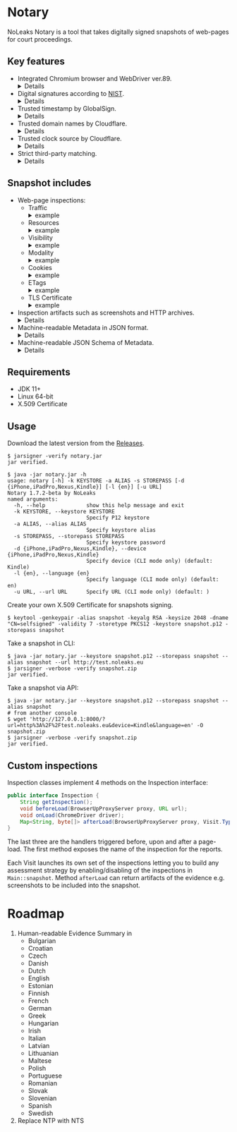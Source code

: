 # Notary
NoLeaks Notary is a tool that takes digitally signed snapshots of web-pages for court proceedings.

## Key features
- Integrated Chromium browser and WebDriver ver.89.
  <details>
  NoLeaks Notary employs standard Google's Chromium in fullscreen mode that simulates three realistic browsing sessions: 
  first visit, returning visit and incognito visit. 
  Each session observed by the proxy which records traffic between the browser and Internet.
  In contrast to Puppeteer, PuppeteerHar, ChromeHarCapturer and other tools that control the browser over high-level API, 
  NoLeaks Notary inspects all traffic, including "invisible" (favicons and requests to Google services), providing consistent digital evidence.
  </details>
- Digital signatures according to [NIST](https://csrc.nist.gov/Projects/Hash-Functions/NIST-Policy-on-Hash-Functions).
  <details>
  NoLeaks Notary signs all files included in the snapshot with SHA3-256 Secure Hash.
  Digital signatures can be independently verified by <a href="https://docs.oracle.com/en/java/javase/11/tools/jarsigner.html">Oracle's jarsigner</a> tool:
  <pre>
  $ jarsigner -verify snapshot.zip
  </pre>
  </details>
- Trusted timestamp by GlobalSign.
  <details>
  NoLeaks Notary protects integrity of the snapshot by using an independent Time Stamp Authority.
  The timestamp can be verified by <a href="https://docs.oracle.com/en/java/javase/11/tools/jarsigner.html">Oracle's jarsigner</a> tool:
  <pre>
  $ jarsigner -verify snapshot.zip
  </pre>
  </details>
- Trusted domain names by Cloudflare.
  <details>
  NoLeaks Notary performs encrypted Domain Name System resolution by using DNS-over-HTTPS protocol. 
  This protocol prevents manipulation of data or misconfiguration of the resolver on client side.
  </details>
- Trusted clock source by Cloudflare.
  <details>
  NoLeaks Notary performs timestamping by using Network Time Protocol that prevents 
  misconfiguration of clock on client side.
  </details>
- Strict third-party matching.
  <details>
  Distinction of the remote parties is a common problem for client-side traffic analysers.
  Nowadays webmasters widely use cloud infrastructure that may associate
  one domain name with many IP addresses, pointing each address to many geographically
  distributed processing facilities. There is no way to unambiguously identify respective 
  data controller behind HTTP request. NoLeaks Notary considers two requests belong to the same party if:
  <pre>
  - both domain names equal, or
  - a sub-domain points to the domain's TLS certificate, or
  - a sub-domain points to the domain's IP address.
  </pre>
  </details>

## Snapshot includes
- Web-page inspections:
  - Traffic
    <details><summary>example</summary>
    <pre>
    {
      "artifacts": [
        {
          "file": "TrafficInspection.First.har",
          "type": "application/json"
        },
        {
          "file": "TrafficInspection.Returning.har",
          "type": "application/json"
        },
        {
          "file": "TrafficInspection.Incognito.har",
          "type": "application/json"
        }
      ],
      "inspection": "TrafficInspection"
    }
    </pre>
    </details>
  - Resources
    <details><summary>example</summary>
    <pre>
    {
      "firstParty": [
        {
          "url": "http://test.noleaks.eu/favicon.ico",
          "ip": "51.15.79.110"
        },
        {
          "url": "http://test.noleaks.eu/",
          "ip": "51.15.79.110"
        },
        {
          "url": "http://tracker.noleaks.eu/last.php",
          "ip": "51.15.79.110"
        },
        {
          "url": "http://tracker.noleaks.eu/redirect.php",
          "ip": "51.15.79.110"
        },
        {
          "url": "http://tracker.noleaks.eu/etag.php",
          "ip": "51.15.79.110"
        },
        {
          "url": "http://test.noleaks.eu/bootstrap.min.css",
          "ip": "51.15.79.110"
        },
        {
          "url": "http://tracker.noleaks.eu/redirect.php?id=04488d0a4a73c69168ecd4efd0123723",
          "ip": "51.15.79.110"
        },
        {
          "url": "http://tracker.noleaks.eu/cookie.php",
          "ip": "51.15.79.110"
        }
      ],
      "thirdParty": [
        {
          "url": "https://lh4.googleusercontent.com/proxy/kFIJNnm2DMbS3B5LXaIdm2JKI6twGWwmzQbcJCfqTfuaH_ULD50v1Z3BGPEF32xTPRvgGLx492zcy_kcatCde2wmz-9ZYFqifbJRMl2DzyE=w170-h85-p-k-no-nd-mv",
          "ip": "172.217.168.33"
        },
        {
          "url": "https://www.google.com/async/ddljson?async=ntp:2",
          "ip": "172.217.168.36"
        },
        {
          "url": "https://lh6.googleusercontent.com/proxy/fUx750lchxFJb3f37v_-4iJPzcTKtJbd5LDRO7S9Xy7nkPzh7HFU61tN36j4Diaa9Yk3K7kWshRwmqcrulnhbeJrRpIn79PjHN-N=w170-h85-p-k-no-nd-mv",
          "ip": "172.217.168.33"
        },
        {
          "url": "https://lh6.googleusercontent.com/proxy/KyyCsF6dIQ783r3Znmvdo76QY2RgzcR5t4rnA5kKjsmrlpsb_pWGndQkyuAI4mv68X_9ZX2Edd-0FP4iQZRFm8UAW3oDX8Coqk3C85UNAX3H4Eh_5wGyDB0SY6HOQjOXVQ=w170-h85-p-k-no-nd-mv",
          "ip": "172.217.168.33"
        },
        {
          "url": "https://accounts.google.com/ListAccounts?gpsia=1&source=ChromiumBrowser&json=standard",
          "ip": "172.217.168.45"
        },
        {
          "url": "https://lh6.googleusercontent.com/proxy/4IP40Q18w6aDF4oS4WRnUj0MlCCKPK-vLHqSd4r-RfS6JxgblG5WJuRYpkJkoTzLMS0qv3Sxhf9wdaKkn3vHnyy6oe7Ah5y0=w170-h85-p-k-no-nd-mv",
          "ip": "172.217.168.33"
        },
        {
          "url": "https://www.google.com/async/newtab_promos",
          "ip": "172.217.168.36"
        },
        {
          "url": "https://www.google.com/async/newtab_ogb?hl=en-US&async=fixed:0",
          "ip": "172.217.168.36"
        },
        {
          "url": "https://www.google.com/async/newtab_shopping_tasks?hl=en-US",
          "ip": "172.217.168.36"
        },
        {
          "url": "https://lh5.googleusercontent.com/proxy/xvtq6_782kBajCBr0GISHpujOb51XLKUeEOJ2lLPKh12-xNBTCtsoHT14NQcaH9l4JhatcXEMBkqgUeCWhb3XhdLnD1BiNzQ_LVydwg=w170-h85-p-k-no-nd-mv",
          "ip": "172.217.168.33"
        },
        {
          "url": "https://lh3.googleusercontent.com/proxy/d_4gDNBtm9Ddv8zqqm0MVY93_j-_e5M-bGgH-bSAfIR65FYGacJTemvNp9fDT0eiIbi3bzrf7HMMsupe2QIIfm5H7BMHY3AI5rkYUpx-lQ=w170-h85-p-k-no-nd-mv",
          "ip": "172.217.168.33"
        }
      ],
      "inspection": "ResourcesInspection"
    }
    </pre>
    </details>
  - Visibility
    <details><summary>example</summary>
    <pre>
    {
      "artifacts": [
        {
          "file": "VisibilityInspection.First.png",
          "type": "image/png"
        }
      ],
      "inspection": "VisibilityInspection"
    }
    </pre>
    </details>
  - Modality
    <details><summary>example</summary>
    <pre>
    {
      "artifacts": [
        {
          "file": "ModalityInspection.First.png",
          "type": "image/png",
          "scrollable": true
        }
      ],
      "inspection": "ModalityInspection"
    }
    </pre>
    </details>
  - Cookies
    <details><summary>example</summary>
    <pre>
    {
      "firstParty": [
        {
          "name": "id",
          "value": "12cc65518a2e4407850524313073d095",
          "domain": "tracker.noleaks.eu",
          "expiryDate": "2021-03-27T17:33:19.000+0000",
          "persistent": true
        }
      ],
      "thirdParty": [
        {
          "name": "NID",
          "value": "212=SahyPZvqTJgP1xsKeWHZeXYjda00eLcnZ9C6Hr_KXNPxc2TvikzkdqBTBXFFhPevMYvxXFx8PE_-orYF7KUkvCwtWbff1wwoKjaOifsTgx4_nnbrRHqU6i3pHr38y1BOR1byQ2iqQq0US1-o4NlYSLnirb0AWXnVWIBd1J5gLZA",
          "domain": "google.com",
          "expiryDate": "2021-09-26T17:29:19.000+0000",
          "persistent": true
        }
      ],
      "inspection": "CookieInspection"
    }
    </pre>
    </details>
  - ETags
    <details><summary>example</summary>
    <pre>
    {
      "firstParty": [
        {
          "resource": "http://test.noleaks.eu/",
          "value": "\"5f2d7121-129e\"",
          "contentHash": "d408ffc7b78ffa38979e5f49dd9959829ad7fa82"
        },
        {
          "resource": "http://tracker.noleaks.eu/etag.php",
          "value": "\"81cd800152b9f116be80662854c8f317\"",
          "contentHash": "356a192b7913b04c54574d18c28d46e6395428ab"
        },
        {
          "resource": "http://test.noleaks.eu/bootstrap.min.css",
          "value": "\"5f2d7124-2565e\"",
          "contentHash": "3ae9bb0e7929489abd23736ae892939c8fe98645"
        },
        {
          "resource": "http://tracker.noleaks.eu/etag.php",
          "value": "\"81cd800152b9f116be80662854c8f317\"",
          "contentHash": "da4b9237bacccdf19c0760cab7aec4a8359010b0"
        },
        {
          "resource": "http://tracker.noleaks.eu/etag.php",
          "value": "\"e38bc4b87928928f35c33b6f597632e6\"",
          "contentHash": "356a192b7913b04c54574d18c28d46e6395428ab"
        }
      ],
      "thirdParty": [
        {
          "resource": "https://update.googleapis.com/service/update2/json?cup2key=10:2543876387&cup2hreq=fb9d37372d7660ee67cd796ec151dc5237cc3454bbc4e6dc9e6e559ddd722457",
          "value": "W/\"304502204b49e5631e118b0265ec76f70b97da96ec31365e8da806238a44c120baee2583022100c519db08f6749ee565a626a527d9cd036ace148abfeea69a49a019a8398c094e:fb9d37372d7660ee67cd796ec151dc5237cc3454bbc4e6dc9e6e559ddd722457\"",
          "contentHash": "ea08fb9072349eec8ee8d4f88440a67b5abc32f0"
        },
        {
          "resource": "http://edgedl.gvt1.com/edgedl/chromewebstore/L2Nocm9tZV9leHRlbnNpb24vYmxvYnMvYjFkQUFWdmlaXy12MHFUTGhWQUViMUVlUQ/0.57.44.2492_hnimpnehoodheedghdeeijklkeaacbdc.crx",
          "value": "\"2e2fe7\"",
          "contentHash": "86b1b058e1e7d2f1f35e830db446b59e15670e5e"
        }
      ],
      "inspection": "EtagInspection"
    }
    </pre>
    </details>
  - TLS Certificate
    <details><summary>example</summary>
    <pre>
    {
      "valid": true,
      "path": [
        {
          "type": "X.509",
          "valid": true,
          "issuer": "CN=R3, O=Let's Encrypt, C=US",
          "serial": 416448724033966231022324633582038357897465,
          "expiryDate": "2021-06-17T06:04:43.000+0000"
        },
        {
          "type": "X.509",
          "valid": true,
          "issuer": "CN=DST Root CA X3, O=Digital Signature Trust Co.",
          "serial": 85078157426496920958827089468591623647,
          "expiryDate": "2021-09-29T19:21:40.000+0000"
        }
      ],
      "inspection": "TlsCertificateInspection"
    }
    </pre>
    </details>
- Inspection artifacts such as screenshots and HTTP archives.
  <details>
  HTTP Archive format (HAR) contains detailed information about each HTTP transaction. Recorded HAR files can be
  independently verified by <a href="https://toolbox.googleapps.com/apps/har_analyzer/">Google's HAR Analyzer</a> tool.
  </details>
- Machine-readable Metadata in JSON format.
  <details>
  Metadata refers to electronic information about other electronic data, which may reveal the identification, 
  origin or history of the digital evidence, as well as relevant dates and times. NoLeaks Notary gathers effective 
  Chrome options, properties of the simulated device and system properties, including OS, network configuration and 
  execution environment.
  </details>
- Machine-readable JSON Schema of Metadata.
  <details>
  NoLeaks Notary annotates gathered Metadata according to
  <a href="https://json-schema.org">JSON Schema standard</a> that helps document data for further analysis 
  and ensures its quality.
  </details>

## Requirements
- JDK 11+
- Linux 64-bit
- X.509 Certificate

## Usage
Download the latest version from the [Releases](https://github.com/noleakseu/notary/releases/).
```shell
$ jarsigner -verify notary.jar
jar verified.

$ java -jar notary.jar -h
usage: notary [-h] -k KEYSTORE -a ALIAS -s STOREPASS [-d {iPhone,iPadPro,Nexus,Kindle}] [-l {en}] [-u URL]
Notary 1.7.2-beta by NoLeaks
named arguments:
  -h, --help             show this help message and exit
  -k KEYSTORE, --keystore KEYSTORE
                         Specify P12 keystore
  -a ALIAS, --alias ALIAS
                         Specify keystore alias
  -s STOREPASS, --storepass STOREPASS
                         Specify keystore password
  -d {iPhone,iPadPro,Nexus,Kindle}, --device {iPhone,iPadPro,Nexus,Kindle}
                         Specify device (CLI mode only) (default: Kindle)
  -l {en}, --language {en}
                         Specify language (CLI mode only) (default: en)
  -u URL, --url URL      Specify URL (CLI mode only) (default: )
```
Create your own X.509 Certificate for snapshots signing.
```shell
$ keytool -genkeypair -alias snapshot -keyalg RSA -keysize 2048 -dname "CN=selfsigned" -validity 7 -storetype PKCS12 -keystore snapshot.p12 -storepass snapshot
```
Take a snapshot in CLI:
```shell
$ java -jar notary.jar --keystore snapshot.p12 --storepass snapshot --alias snapshot --url http://test.noleaks.eu
$ jarsigner -verbose -verify snapshot.zip
jar verified.
```
Take a snapshot via API:
```shell
$ java -jar notary.jar --keystore snapshot.p12 --storepass snapshot --alias snapshot
# from another console
$ wget 'http://127.0.0.1:8000/?url=http%3A%2F%2Ftest.noleaks.eu&device=Kindle&language=en' -O snapshot.zip
$ jarsigner -verbose -verify snapshot.zip
jar verified.
```

## Custom inspections
Inspection classes implement 4 methods on the Inspection interface:
```java
public interface Inspection {
    String getInspection();
    void beforeLoad(BrowserUpProxyServer proxy, URL url);
    void onLoad(ChromeDriver driver);
    Map<String, byte[]> afterLoad(BrowserUpProxyServer proxy, Visit.Type visitType) throws Exception;
}
```
The last three are the handlers triggered before, upon and after a page-load. 
The first method exposes the name of the inspection for the reports.

Each Visit launches its own set of the inspections letting you to build any assessment strategy by enabling/disabling
of the inspections in ```Main::snapshot```. Method ```afterLoad``` can return artifacts of the evidence e.g. screenshots
to be included into the snapshot.

# Roadmap
1. Human-readable Evidence Summary in
    - Bulgarian
    - Croatian
    - Czech
    - Danish
    - Dutch
    - English
    - Estonian
    - Finnish
    - French
    - German
    - Greek
    - Hungarian
    - Irish
    - Italian
    - Latvian
    - Lithuanian
    - Maltese
    - Polish
    - Portuguese
    - Romanian
    - Slovak
    - Slovenian
    - Spanish
    - Swedish
2. Replace NTP with NTS
